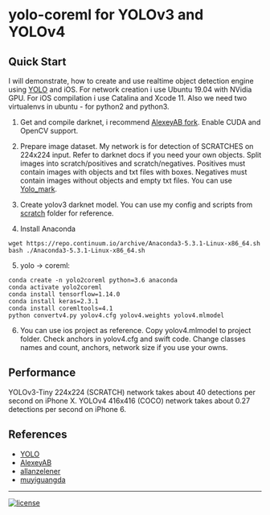 # yolo-coreml for YOLOv3 and YOLOv4

## Quick Start
I will demonstrate, how to create and use realtime object detection engine using [YOLO](http://pjreddie.com/darknet/yolo/) and iOS.
For network creation i use Ubuntu 19.04 with NVidia GPU.
For iOS compilation i use Catalina and Xcode 11.
Also we need two virtualenvs in ubuntu - for python2 and python3.

1. Get and compile darknet, i recommend [AlexeyAB fork](https://github.com/AlexeyAB/darknet.git). Enable CUDA and OpenCV support.

2. Prepare image dataset. My network is for detection of SCRATCHES on 224x224 input. Refer to darknet docs if you need your own objects. Split images into scratch/positives and scratch/negatives. Positives must contain images with objects and txt files with boxes. Negatives must contain images without objects and empty txt files. You can use [Yolo_mark](https://github.com/AlexeyAB/Yolo_mark).

3. Create yolov3 darknet model. You can use my config and scripts from [scratch](scratch) folder for reference. 

4. Install Anaconda
```
wget https://repo.continuum.io/archive/Anaconda3-5.3.1-Linux-x86_64.sh
bash ./Anaconda3-5.3.1-Linux-x86_64.sh
```

5. yolo -> coreml:
```
conda create -n yolo2coreml python=3.6 anaconda
conda activate yolo2coreml
conda install tensorflow=1.14.0
conda install keras=2.3.1
conda install coremltools=4.1
python convertv4.py yolov4.cfg yolov4.weights yolov4.mlmodel
```

6. You can use ios project as reference. Copy yolov4.mlmodel to project folder. Check anchors in yolov4.cfg and swift code. Change classes names and count, anchors, network size if you use your owns.

## Performance
YOLOv3-Tiny 224x224 (SCRATCH) network takes about 40 detections per second on iPhone X.
YOLOv4 416x416 (COCO) network takes about 0.27 detections per second on iPhone 6.


## References
* [YOLO](http://pjreddie.com/darknet/yolo)
* [AlexeyAB](https://github.com/AlexeyAB/darknet.git)
* [allanzelener](https://github.com/allanzelener/YAD2K)
* [muyiguangda](https://github.com/muyiguangda/tensorflow-keras-yolov3)

---
[![license](https://img.shields.io/github/license/mashape/apistatus.svg)](LICENSE)
